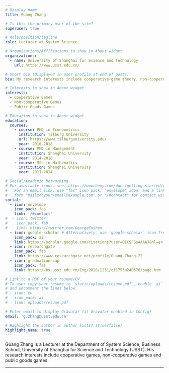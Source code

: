 ```yaml
---
# Display name
title: Guang Zhang

# Is this the primary user of the site?
superuser: true

# Role/position/tagline
role: Lecturer at System Science

# Organizations/Affiliations to show in About widget
organizations:
  - name: University of Shanghai for Science and Technology
    url: https://www.usst.edu.cn/

# Short bio (displayed in user profile at end of posts)
bio: My research interests include cooperative game theory, non-cooperative game theory and public goods games.

# Interests to show in About widget
interests:
  - Cooperative Games
  - Non-cooperative Games
  - Public Goods Games

# Education to show in About widget
education:
  courses:
    - course: PhD in Econometrics
      institution: Tilburg University
      url: https://www.tilburguniversity.edu/
      year: 2016-2018
    - course: PhD in Management
      institution: Shanghai University
      year: 2014-2018
    - course: MSc in Mathematics
      institution: Shanghai University
      year: 2011-2014

# Social/Academic Networking
# For available icons, see: https://wowchemy.com/docs/getting-started/page-builder/#icons
#   For an email link, use "fas" icon pack, "envelope" icon, and a link in the
#   form "mailto:your-email@example.com" or "/#contact" for contact widget.
social:
  - icon: envelope
    icon_pack: fas
    link: '/#contact'
#  - icon: twitter
#    icon_pack: fab
#    link: https://twitter.com/GeorgeCushen
  - icon: google-scholar # Alternatively, use `google-scholar` icon from `ai` icon pack
    icon_pack: ai
    link: https://scholar.google.com/citations?user=0ICSFSsAAAAJ&hl=en
  - icon: researchgate
    icon_pack: fab
    link: https://www.researchgate.net/profile/Guang-Zhang-22
  - icon: graduation-cap 
    icon_pack: fas
    link: https://bs.usst.edu.cn/Eng/2020/1231/c11753a240576/page.htm

# Link to a PDF of your resume/CV.
# To use: copy your resume to `static/uploads/resume.pdf`, enable `ai` icons in `params.toml`,
# and uncomment the lines below.
# - icon: cv
#   icon_pack: ai
#   link: uploads/resume.pdf

# Enter email to display Gravatar (if Gravatar enabled in Config)
email: 'g.zhang@usst.edu.cn'

# Highlight the author in author lists? (true/false)
highlight_name: true
---
```


Guang Zhang is a Lecturer at the Department of System Science, Business School, University of Shanghai for Science and Technology (USST). His research interests include cooperative games, non-cooperative games and public goods games. 

---

 <!--{{< icon name="download" pack="fas" >}} Download my {{< staticref "uploads/demo_resume.pdf" "newtab" >}}resumé{{< /staticref >}}.-->
